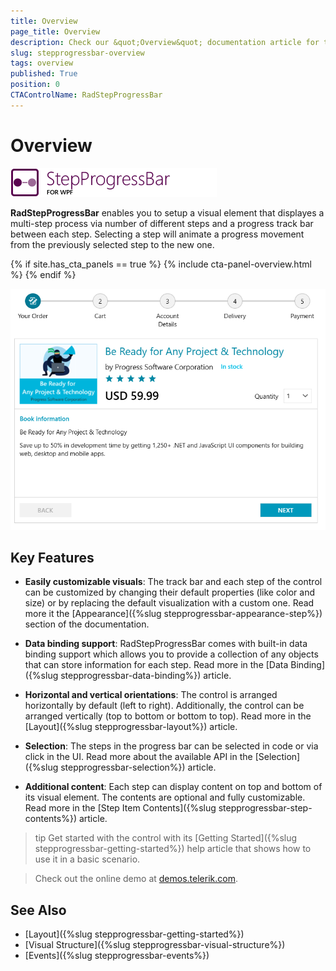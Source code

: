 ```yaml
---
title: Overview
page_title: Overview
description: Check our &quot;Overview&quot; documentation article for the RadStepProgressBar {{ site.framework_name }} control.
slug: stepprogressbar-overview
tags: overview
published: True
position: 0
CTAControlName: RadStepProgressBar
---
```


# Overview

![stepprogressbar sl 46 text](images/stepprogressbar-overview-0.png)

__RadStepProgressBar__ enables you to setup a visual element that displayes a multi-step process via number of different steps and a progress track bar between each step. Selecting a step will animate a progress movement from the previously selected step to the new one.

{% if site.has_cta_panels == true %}
{% include cta-panel-overview.html %}
{% endif %}

![RadStepProgressBar Overview ](images/stepprogressbar-overview-1.png)

## Key Features

* __Easily customizable visuals__: The track bar and each step of the control can be customized by changing their default properties (like color and size) or by replacing the default visualization with a custom one. Read more it the [Appearance]({%slug stepprogressbar-appearance-step%}) section of the documentation.

* __Data binding support__: RadStepProgressBar comes with built-in data binding support which allows you to provide a collection of any objects that can store information for each step. Read more in the [Data Binding]({%slug stepprogressbar-data-binding%}) article.

* __Horizontal and vertical orientations__: The control is arranged horizontally by default (left to right). Additionally, the control can be arranged vertically (top to bottom or bottom to top). Read more in the [Layout]({%slug stepprogressbar-layout%}) article.

* __Selection__: The steps in the progress bar can be selected in code or via click in the UI. Read more about the available API in the [Selection]({%slug stepprogressbar-selection%}) article.

* __Additional content__: Each step can display content on top and bottom of its visual element. The contents are optional and fully customizable. Read more in the [Step Item Contents]({%slug stepprogressbar-step-contents%}) article.

>tip Get started with the control with its [Getting Started]({%slug stepprogressbar-getting-started%}) help article that shows how to use it in a basic scenario.

> Check out the online demo at [demos.telerik.com](https://demos.telerik.com/wpf/).

## See Also
* [Layout]({%slug stepprogressbar-getting-started%})
* [Visual Structure]({%slug stepprogressbar-visual-structure%})
* [Events]({%slug stepprogressbar-events%})
